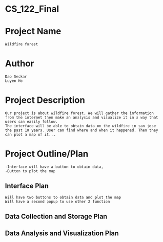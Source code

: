# CS_122_Final

# Project Name

```
Wildfire forest

```

# Author

```
Dao Seckar
Luyen Ho
```

# Project Description

```
Our project is about wildfire forest. We will gather the information from the internet then make an analysis and visualize it in a way that users can easily follow.
The interface will be able to obtain data on the wildfire in san jose the past 10 years. User can find where and when it happened. Then they can plot a map of it...

```

# Project Outline/Plan

```
-Interface will have a button to obtain data,
-Button to plot the map
```

## Interface Plan

```
Will have two buttons to obtain data and plot the map
Will have a second popup to use other 2 function
```

## Data Collection and Storage Plan

## Data Analysis and Visualization Plan
